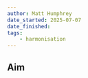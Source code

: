 ```yaml
---
author: Matt Humphrey
date_started: 2025-07-07
date_finished: 
tags:
	- harmonisation
---
```


## Aim

